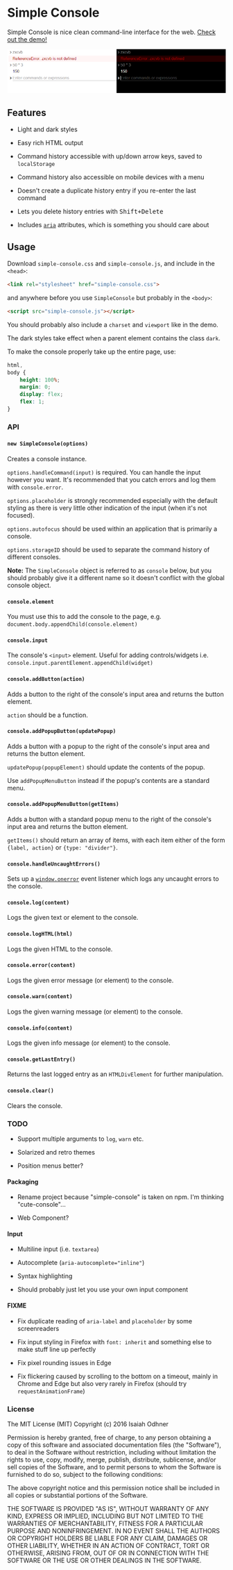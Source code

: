 
# Simple Console

Simple Console is nice clean command-line interface for the web.
[Check out the demo!](http://1j01.github.io/simple-console/)

![](screenshot.png)


## Features

* Light and dark styles

* Easy rich HTML output

* Command history accessible with up/down arrow keys, saved to `localStorage`

* Command history also accessible on mobile devices with a menu

* Doesn't create a duplicate history entry if you re-enter the last command

* Lets you delete history entries with <kbd>Shift+Delete</kbd>

* Includes [`aria`][] attributes, which is something you should care about


## Usage

Download `simple-console.css` and `simple-console.js`,
and include in the `<head>`:
```html
<link rel="stylesheet" href="simple-console.css">
```
and anywhere before you use `SimpleConsole` but probably in the `<body>`:
```html
<script src="simple-console.js"></script>
```

You should probably also include a `charset` and `viewport` like in the demo.

The dark styles take effect when a parent element contains the class `dark`.

To make the console properly take up the entire page, use:
```css
html,
body {
    height: 100%;
    margin: 0;
    display: flex;
    flex: 1;
}
```


### API

#### `new SimpleConsole(options)`

Creates a console instance.

`options.handleCommand(input)` is required.
You can handle the input however you want.
It's recommended that you catch errors and log them with `console.error`.

`options.placeholder` is strongly recommended especially with the default styling as there is very little other indication of the input (when it's not focused).

`options.autofocus` should be used within an application that is primarily a console.

`options.storageID` should be used to separate the command history of different consoles.

**Note:** The `SimpleConsole` object is referred to as `console` below, but you should probably give it a different name so it doesn't conflict with the global console object.

#### `console.element`

You must use this to add the console to the page,
e.g. `document.body.appendChild(console.element)`

#### `console.input`

The console's `<input>` element.
Useful for adding controls/widgets
i.e. `console.input.parentElement.appendChild(widget)`

#### `console.addButton(action)`

Adds a button to the right of the console's input area and returns the button element.

`action` should be a function.

#### `console.addPopupButton(updatePopup)`

Adds a button with a popup to the right of the console's input area and returns the button element.

`updatePopup(popupElement)` should update the contents of the popup.

Use `addPopupMenuButton` instead if the popup's contents are a standard menu.

#### `console.addPopupMenuButton(getItems)`

Adds a button with a standard popup menu to the right of the console's input area and returns the button element.

`getItems()` should return an array of items, with each item either of the form `{label, action}` or `{type: "divider"}`.

#### `console.handleUncaughtErrors()`

Sets up a [`window.onerror`][] event listener which logs any uncaught errors to the console.

#### `console.log(content)`

Logs the given text or element to the console.

#### `console.logHTML(html)`

Logs the given HTML to the console.

#### `console.error(content)`

Logs the given error message (or element) to the console.

#### `console.warn(content)`

Logs the given warning message (or element) to the console.

#### `console.info(content)`

Logs the given info message (or element) to the console.

#### `console.getLastEntry()`

Returns the last logged entry as an `HTMLDivElement` for further manipulation.

#### `console.clear()`

Clears the console.


### TODO

* Support multiple arguments to `log`, `warn` etc.

* Solarized and retro themes

* Position menus better?

#### Packaging

* Rename project because "simple-console" is taken on npm. I'm thinking "cute-console"...

* Web Component?

#### Input

* Multiline input (i.e. `textarea`)

* Autocomplete (`aria-autocomplete="inline"`)

* Syntax highlighting

* Should probably just let you use your own input component

#### FIXME

* Fix duplicate reading of `aria-label` and `placeholder` by some screenreaders

* Fix input styling in Firefox with `font: inherit` and something else to make stuff line up perfectly

* Fix pixel rounding issues in Edge

* Fix flickering caused by scrolling to the bottom on a timeout, mainly in Chrome and Edge but also very rarely in Firefox (should try `requestAnimationFrame`)


### License

The MIT License (MIT)
Copyright (c) 2016 Isaiah Odhner

Permission is hereby granted, free of charge, to any person obtaining a copy of this software and associated documentation files (the "Software"), to deal in the Software without restriction, including without limitation the rights to use, copy, modify, merge, publish, distribute, sublicense, and/or sell copies of the Software, and to permit persons to whom the Software is furnished to do so, subject to the following conditions:

The above copyright notice and this permission notice shall be included in all copies or substantial portions of the Software.

THE SOFTWARE IS PROVIDED "AS IS", WITHOUT WARRANTY OF ANY KIND, EXPRESS OR IMPLIED, INCLUDING BUT NOT LIMITED TO THE WARRANTIES OF MERCHANTABILITY, FITNESS FOR A PARTICULAR PURPOSE AND NONINFRINGEMENT. IN NO EVENT SHALL THE AUTHORS OR COPYRIGHT HOLDERS BE LIABLE FOR ANY CLAIM, DAMAGES OR OTHER LIABILITY, WHETHER IN AN ACTION OF CONTRACT, TORT OR OTHERWISE, ARISING FROM, OUT OF OR IN CONNECTION WITH THE SOFTWARE OR THE USE OR OTHER DEALINGS IN THE SOFTWARE.


[`aria`]: https://developer.mozilla.org/en-US/docs/Web/Accessibility/ARIA
[`window.onerror`]: https://developer.mozilla.org/en-US/docs/Web/API/GlobalEventHandlers/onerror
